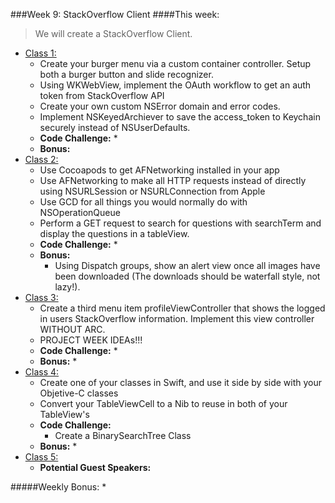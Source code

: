 ###Week 9: StackOverflow Client
####This week:
> We will create a StackOverflow Client.

  * [Class 1:](class-1/)
  	* Create your burger menu via a custom container controller. Setup both a burger button and slide recognizer.
    * Using WKWebView, implement the OAuth workflow to get an auth token from StackOverflow API
    * Create your own custom NSError domain and error codes.
    * Implement NSKeyedArchiever to save the access_token to Keychain securely instead of NSUserDefaults.
	* **Code Challenge:**
		*
	* **Bonus:**
  * [Class 2:](class-2/)
  	* Use Cocoapods to get AFNetworking installed in your app
    * Use AFNetworking to make all HTTP requests instead of directly using NSURLSession or NSURLConnection from Apple
    * Use GCD for all things you would normally do with NSOperationQueue
    * Perform a GET request to search for questions with searchTerm and display the questions in a tableView.
	* **Code Challenge:**
		*
	* **Bonus:**
		* Using Dispatch groups, show an alert view once all images have been downloaded (The downloads should be waterfall style, not lazy!).
  * [Class 3:](class-3/)
  	* Create a third menu item profileViewController that shows the logged in users StackOverflow information. Implement this view controller WITHOUT ARC.   
    * PROJECT WEEK IDEAs!!!
	* **Code Challenge:**
		*
	* **Bonus:**
		*
  * [Class 4:](class-4/)
    * Create one of your classes in Swift, and use it side by side with your Objetive-C classes
    * Convert your TableViewCell to a Nib to reuse in both of your TableView's
	* **Code Challenge:**
		* Create a BinarySearchTree Class
	* **Bonus:**
		*
  * [Class 5:](class-5/)
  	* **Potential Guest Speakers:**

#####Weekly Bonus:
*
